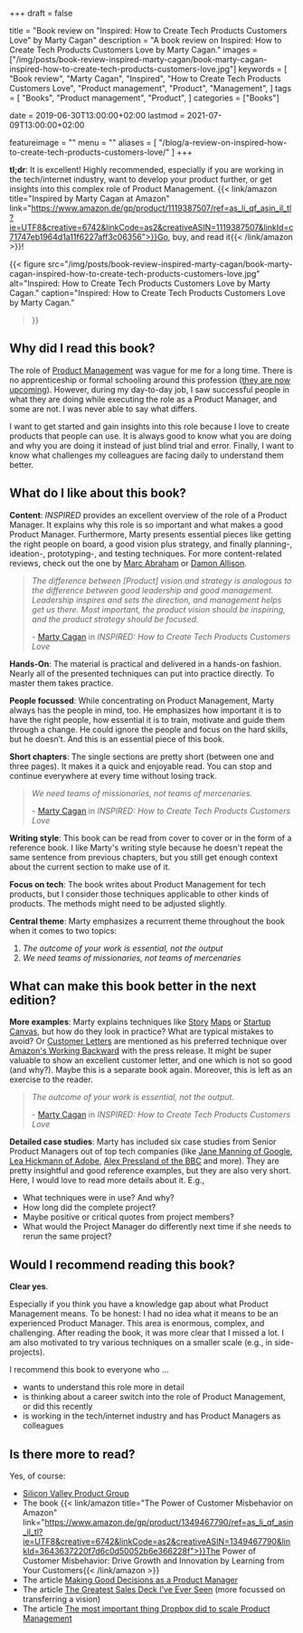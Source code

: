 +++
draft = false

title = "Book review on \"Inspired: How to Create Tech Products Customers Love\" by Marty Cagan"
description = "A book review on Inspired: How to Create Tech Products Customers Love by Marty Cagan."
images = ["/img/posts/book-review-inspired-marty-cagan/book-marty-cagan-inspired-how-to-create-tech-products-customers-love.jpg"]
keywords = [
    "Book review",
    "Marty Cagan",
    "Inspired",
    "How to Create Tech Products Customers Love",
    "Product management",
    "Product",
    "Management",
]
tags = [
    "Books",
    "Product management",
    "Product",
]
categories = ["Books"]

date = 2019-06-30T13:00:00+02:00
lastmod = 2021-07-09T13:00:00+02:00

featureimage = ""
menu = ""
aliases = [
    "/blog/a-review-on-inspired-how-to-create-tech-products-customers-love/"
]
+++

**tl;dr**: It is excellent!
Highly recommended, especially if you are working in the tech/internet industry, want to develop your product further, or get insights into this complex role of Product Management.
{{< link/amazon title="Inspired by Marty Cagan at Amazon" link="https://www.amazon.de/gp/product/1119387507/ref=as_li_qf_asin_il_tl?ie=UTF8&creative=6742&linkCode=as2&creativeASIN=1119387507&linkId=c71747eb1964d1a11f6227aff3c06356">}}Go, buy, and read it{{< /link/amazon >}}!

<!--more-->

{{<
    figure src="/img/posts/book-review-inspired-marty-cagan/book-marty-cagan-inspired-how-to-create-tech-products-customers-love.jpg"
    alt="Inspired: How to Create Tech Products Customers Love by Marty Cagan."
    caption="Inspired: How to Create Tech Products Customers Love by Marty Cagan."
>}}

## Why did I read this book?

The role of [Product Management](https://en.wikipedia.org/wiki/Product_management "Product Management at Wikipedia") was vague for me for a long time.
There is no apprenticeship or formal schooling around this profession ([they are now upcoming](https://code.berlin/en/study/product-management/ "Bachelor of Arts in Product Management at CODE university")).
However, during my day-to-day job, I saw successful people in what they are doing while executing the role as a Product Manager, and some are not.
I was never able to say what differs.

I want to get started and gain insights into this role because I love to create products that people can use.
It is always good to know what you are doing and why you are doing it instead of just blind trial and error.
Finally, I want to know what challenges my colleagues are facing daily to understand them better.

## What do I like about this book?

**Content**: _INSPIRED_ provides an excellent overview of the role of a Product Manager.
It explains why this role is so important and what makes a good Product Manager.
Furthermore, Marty presents essential pieces like getting the right people on board, a good vision plus strategy, and finally planning-, ideation-, prototyping-, and testing techniques.
For more content-related reviews, check out the one by [Marc Abraham](https://maa1.medium.com/book-review-inspired-how-to-create-tech-products-customers-love-4fc8e8f26739 "Book review on Inspired by Marc Abraham") or [Damon Allison](https://medium.com/@damonallison/inspired-how-to-create-tech-products-customers-love-a-book-review-513603a8a533 "Book review on Inspired by Damon Allison").

> _The difference between [Product] vision and strategy is analogous to the difference between good leadership and good management. Leadership inspires and sets the direction, and management helps get us there. Most important, the product vision should be inspiring, and the product strategy should be focused._
>
> \- [Marty Cagan](https://twitter.com/cagan "Marty Cagan at twitter") in _INSPIRED: How to Create Tech Products Customers Love_

**Hands-On**: The material is practical and delivered in a hands-on fashion.
Nearly all of the presented techniques can put into practice directly.
To master them takes practice.

**People focussed**: While concentrating on Product Management, Marty always has the people in mind, too.
He emphasizes how important it is to have the right people, how essential it is to train, motivate and guide them through a change.
He could ignore the people and focus on the hard skills, but he doesn’t.
And this is an essential piece of this book.

**Short chapters**: The single sections are pretty short (between one and three pages).
It makes it a quick and enjoyable read.
You can stop and continue everywhere at every time without losing track.

> _We need teams of missionaries, not teams of mercenaries._
>
> \- [Marty Cagan](https://twitter.com/caganc) in _INSPIRED: How to Create Tech Products Customers Love_

**Writing style**: This book can be read from cover to cover or in the form of a reference book.
I like Marty's writing style because he doesn't repeat the same sentence from previous chapters, but you still get enough context about the current section to make use of it.

**Focus on tech**: The book writes about Product Management for tech products, but I consider those techniques applicable to other kinds of products.
The methods might need to be adjusted slightly.

**Central theme**: Marty emphasizes a recurrent theme throughout the book when it comes to two topics:
1. _The outcome of your work is essential, not the output_
2. _We need teams of missionaries, not teams of mercenaries_

## What can make this book better in the next edition?

**More examples**: Marty explains techniques like [Story](https://www.aha.io/roadmapping/guide/release-management/what-is-user-story-mapping "Article on What is user story mapping?") [Maps](https://medium.com/i-want-to-be-a-product-manager-when-i-grow-up/user-story-mapping-dd7462ee78cf "Article on User Story Mapping") or [Startup Canvas](https://medium.com/@steve_mullen/an-introduction-to-lean-canvas-5c17c469d3e0 "Article about An Introduction to Lean Canvas"), but how do they look in practice?
What are typical mistakes to avoid?
Or [Customer Letters](https://svpg.com/the-customer-letter/ "Article on The Customer Letter") are mentioned as his preferred technique over [Amazon's Working Backward](https://www.quora.com/What-is-Amazons-approach-to-product-development-and-product-management "Quora post about What is Amazon's approach to product development and product management?") with the press release.
It might be super valuable to show an excellent customer letter, and one which is not so good (and why?).
Maybe this is a separate book again.
Moreover, this is left as an exercise to the reader.

> _The outcome of your work is essential, not the output._
>
> \- [Marty Cagan](https://twitter.com/cagan "Marty Cagan at twitter") in _INSPIRED: How to Create Tech Products Customers Love_

**Detailed case studies**: Marty has included six case studies from Senior Product Managers out of top tech companies (like [Jane Manning of Google](https://twitter.com/jinpa1345 "Jane Manning at twitter"), [Lea Hickmann of Adobe](https://twitter.com/leahickman "Lea Hickmann at twitter"), [Alex Pressland of the BBC](https://twitter.com/presslandalex "Alex Pressland at twitter") and more).
They are pretty insightful and good reference examples, but they are also very short.
Here, I would love to read more details about it. E.g.,

- What techniques were in use? And why?
- How long did the complete project?
- Maybe positive or critical quotes from project members?
- What would the Project Manager do differently next time if she needs to rerun the same project?

## Would I recommend reading this book?

**Clear yes**.

Especially if you think you have a knowledge gap about what Product Management means.
To be honest: I had no idea what it means to be an experienced Product Manager.
This area is enormous, complex, and challenging.
After reading the book, it was more clear that I missed a lot.
I am also motivated to try various techniques on a smaller scale (e.g., in side-projects).

I recommend this book to everyone who ...

- wants to understand this role more in detail
- is thinking about a career switch into the role of Product Management, or did this recently
- is working in the tech/internet industry and has Product Managers as colleagues

## Is there more to read?

Yes, of course:

- [Silicon Valley Product Group](https://svpg.com/ "Silicon Valley Product Group")
- The book {{< link/amazon title="The Power of Customer Misbehavior on Amazon" link="https://www.amazon.de/gp/product/1349467790/ref=as_li_qf_asin_il_tl?ie=UTF8&creative=6742&linkCode=as2&creativeASIN=1349467790&linkId=3643637220f7d6c0d50052b6e366228f">}}The Power of Customer Misbehavior: Drive Growth and Innovation by Learning from Your Customers{{< /link/amazon >}}
- The article [Making Good Decisions as a Product Manager](https://blackboxofpm.com/making-good-decisions-as-a-product-manager-c66ddacc9e2b "Article about Making Good Decisions as a Product Manager")
- The article [The Greatest Sales Deck I’ve Ever Seen](https://medium.com/the-mission/the-greatest-sales-deck-ive-ever-seen-4f4ef3391ba0 "Article about The Greatest Sales Deck I’ve Ever Seen") (more focussed on transferring a vision)
- The article [The most important thing Dropbox did to scale Product Management](https://medium.com/@slynch/the-most-important-thing-dropbox-did-to-scale-product-management-fed90e30697e "Article about The most important thing Dropbox did to scale Product Management")
